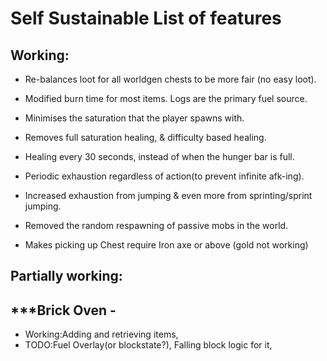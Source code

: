 # Self Sustainable List of features


## Working:

+ Re-balances loot for all worldgen chests to be more fair (no easy loot).

+ Modified burn time for most items. Logs are the primary fuel source.

* Minimises the saturation that the player spawns with.
* Removes full saturation healing, & difficulty based healing.
* Healing every 30 seconds, instead of when the hunger bar is full.
* Periodic exhaustion regardless of action(to prevent infinite afk-ing).
* Increased exhaustion from jumping & even more from sprinting/sprint jumping.
* Removed the random respawning of passive mobs in the world.

* Makes picking up Chest require Iron axe or above (gold not working)


## Partially working:
## ***Brick Oven -
* Working:Adding and retrieving items, 
*  TODO:Fuel Overlay(or blockstate?), Falling block logic for it,


